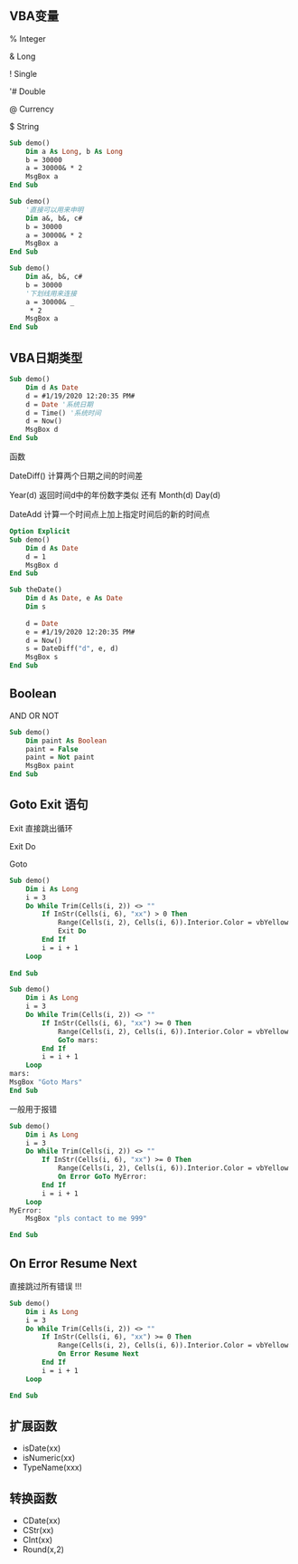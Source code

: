 ## VBA变量  

% Integer

& Long

! Single

'# Double

@ Currency

$ String

```vb
Sub demo()
    Dim a As Long, b As Long
    b = 30000
    a = 30000& * 2
    MsgBox a
End Sub
```

```vb
Sub demo()
    '直接可以用来申明
    Dim a&, b&, c#
    b = 30000
    a = 30000& * 2
    MsgBox a
End Sub
```

```vb
Sub demo()
    Dim a&, b&, c#
    b = 30000
    '下划线用来连接    
    a = 30000& _
     * 2
    MsgBox a
End Sub
```

## VBA日期类型

```vb
Sub demo()
    Dim d As Date
    d = #1/19/2020 12:20:35 PM#
    d = Date '系统日期
    d = Time() '系统时间
    d = Now()
    MsgBox d
End Sub
```

函数

DateDiff() 计算两个日期之间的时间差 

Year(d) 返回时间d中的年份数字类似 还有 Month(d) Day(d)

DateAdd 计算一个时间点上加上指定时间后的新的时间点

```vb
Option Explicit
Sub demo()
    Dim d As Date
    d = 1
    MsgBox d
End Sub

Sub theDate()
    Dim d As Date, e As Date
    Dim s
    
    d = Date
    e = #1/19/2020 12:20:35 PM#
    d = Now()
    s = DateDiff("d", e, d)
    MsgBox s
End Sub
```

## Boolean

AND OR NOT

```vb
Sub demo()
    Dim paint As Boolean
    paint = False
    paint = Not paint
    MsgBox paint
End Sub
```

## Goto Exit 语句

Exit 直接跳出循环

Exit Do

Goto 

```vb
Sub demo()
    Dim i As Long
    i = 3
    Do While Trim(Cells(i, 2)) <> ""
        If InStr(Cells(i, 6), "xx") > 0 Then
            Range(Cells(i, 2), Cells(i, 6)).Interior.Color = vbYellow
            Exit Do
        End If
        i = i + 1
    Loop
    
End Sub
```

```vb
Sub demo()
    Dim i As Long
    i = 3
    Do While Trim(Cells(i, 2)) <> ""
        If InStr(Cells(i, 6), "xx") >= 0 Then
            Range(Cells(i, 2), Cells(i, 6)).Interior.Color = vbYellow
            GoTo mars:
        End If
        i = i + 1
    Loop
mars:
MsgBox "Goto Mars"
End Sub
```

一般用于报错

```vb
Sub demo()
    Dim i As Long
    i = 3
    Do While Trim(Cells(i, 2)) <> ""
        If InStr(Cells(i, 6), "xx") >= 0 Then
            Range(Cells(i, 2), Cells(i, 6)).Interior.Color = vbYellow
            On Error GoTo MyError:
        End If
        i = i + 1
    Loop
MyError:
    MsgBox "pls contact to me 999"

End Sub
```

## On Error Resume Next

直接跳过所有错误 !!! 

```vb
Sub demo()
    Dim i As Long
    i = 3
    Do While Trim(Cells(i, 2)) <> ""
        If InStr(Cells(i, 6), "xx") >= 0 Then
            Range(Cells(i, 2), Cells(i, 6)).Interior.Color = vbYellow
            On Error Resume Next
        End If
        i = i + 1
    Loop

End Sub
```

## 扩展函数

+ isDate(xx)
+ isNumeric(xx)
+ TypeName(xxx)

## 转换函数

+ CDate(xx)
+ CStr(xx)
+ CInt(xx)
+ Round(x,2)
